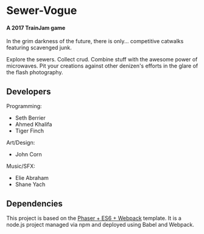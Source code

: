 # Sewer-Vogue
#### A 2017 TrainJam game

In the grim darkness of the future, there is only... competitive catwalks featuring scavenged junk.

Explore the sewers. Collect crud. Combine stuff with the awesome power of microwaves. Pit your creations against other denizen's efforts in the glare of the flash photography.

## Developers

Programming:
- Seth Berrier
- Ahmed Khalifa
- Tiger Finch

Art/Design:
- John Corn

Music/SFX:
- Elie Abraham
- Shane Yach

## Dependencies

This project is based on the [Phaser + ES6 + Webpack](https://github.com/lean/phaser-es6-webpack) template.
It is a node.js project managed via npm and deployed using Babel and Webpack.
